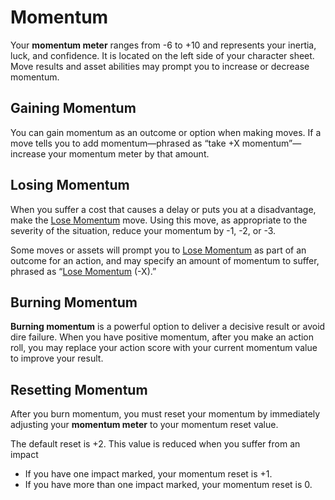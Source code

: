# Momentum

Your **momentum meter** ranges from -6 to +10 and represents your inertia, luck, and confidence. It is located on the left side of your character sheet. Move results and asset abilities may prompt you to increase or decrease momentum.

## Gaining Momentum

You can gain momentum as an outcome or option when making moves. If a move tells you to add momentum—phrased as “take +X momentum”—increase your momentum meter by that amount.

## Losing Momentum

When you suffer a cost that causes a delay or puts you at a disadvantage, make the [Lose Momentum](Starforged/Moves/Suffer/Lose_Momentum) move. Using this move, as appropriate to the severity of the situation, reduce your momentum by -1, -2, or -3.

Some moves or assets will prompt you to [Lose Momentum](Starforged/Moves/Suffer/Lose_Momentum) as part of an outcome for an action, and may specify an amount of momentum to suffer, phrased as “[Lose Momentum](Starforged/Moves/Suffer/Lose_Momentum) (-X).”

## Burning Momentum

**Burning momentum** is a powerful option to deliver a decisive result or avoid dire failure. When you have positive momentum, after you make an action roll, you may replace your action score with your current momentum value to improve your result.

## Resetting Momentum

After you burn momentum, you must reset your momentum by immediately adjusting your **momentum meter** to your momentum reset value.

The default reset is +2. This value is reduced when you suffer from an impact

  * If you have one impact marked, your momentum reset is +1.
  * If you have more than one impact marked, your momentum reset is 0.

